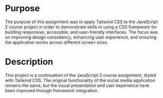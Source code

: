 # Purpose
The purpose of this assignment was to apply Tailwind CSS to the JavaScript 2 course project in order to demonstrate skills in using a CSS framework for building responsive, accessible, and user-friendly interfaces. The focus was on improving design consistency, enhancing user experience, and ensuring the application works across different screen sizes.
# Description
This project is a continuation of the JavaScript 2 course assignment, styled with Tailwind CSS. The original functionality of the social media application remains the same, but the visual presentation and user experience have been improved through framework integration.
